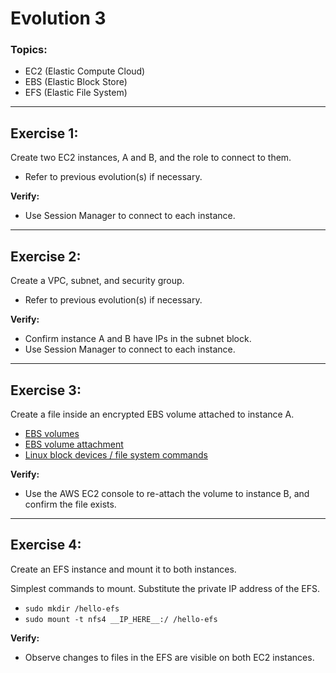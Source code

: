# Evolution 3

### Topics:
- EC2 (Elastic Compute Cloud)
- EBS (Elastic Block Store)
- EFS (Elastic File System)

---

## Exercise 1: 
Create two EC2 instances, A and B, and the role to connect to them.
- Refer to previous evolution(s) if necessary. 

**Verify:** 
- Use Session Manager to connect to each instance.

---

## Exercise 2: 
Create a VPC, subnet, and security group.
- Refer to previous evolution(s) if necessary. 

**Verify:** 
- Confirm instance A and B have IPs in the subnet block.
- Use Session Manager to connect to each instance.

---

## Exercise 3: 
Create a file inside an encrypted EBS volume attached to instance A.
- [EBS volumes](https://docs.aws.amazon.com/AWSCloudFormation/latest/UserGuide/aws-properties-ec2-ebs-volume.html)
- [EBS volume attachment](https://docs.aws.amazon.com/AWSCloudFormation/latest/UserGuide/aws-properties-ec2-ebs-volumeattachment.html)
- [Linux block devices / file system commands](https://github.com/acantril/aws-sa-associate-saac02/blob/master/08-EC2-Basics/01_ebs_demo/commands.txt)

**Verify:**
- Use the AWS EC2 console to re-attach the volume to instance B, and confirm the file exists.

---

## Exercise 4: 
Create an EFS instance and mount it to both instances.

Simplest commands to mount. Substitute the private IP address of the EFS.
- `sudo mkdir /hello-efs`
- `sudo mount -t nfs4 __IP_HERE__:/ /hello-efs`

**Verify:**
- Observe changes to files in the EFS are visible on both EC2 instances.
